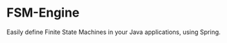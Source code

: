 FSM-Engine
==========

Easily define Finite State Machines in your Java applications, using Spring.
